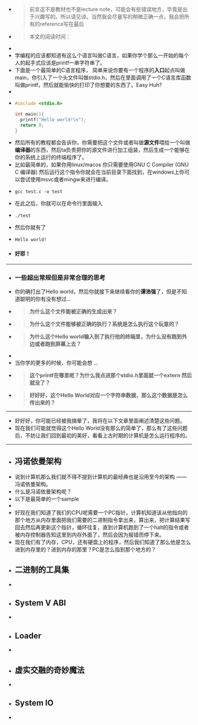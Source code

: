 - > 前言这不是教材也不是lecture note，可能会有些错误地方，毕竟是出于兴趣写的。所以请见谅。当然我会尽量写的稍微正确一点，我会把所有的reference写在最后
- > 本文的阅读时间：
-
- 学编程的应该都知道有这么个语言叫做C语言，如果你学个那么一开始的每个人的起手式应该是printf一串字符串了。
- 下面是一个最简单的C语言程序， 简单来说你要有一个程序的**入口**起点叫做main，你引入了一个头文件叫做stdio.h，然后在里面调用了一个C语言库函数叫做printf，然后就能愉快的打印了你想要的东西了。Easy Huh?
-
- ```C
  #include <stdio.h>
  
  int main(){
    printf("Hello world!\n");
    return 0;
  }
  ```
- 然后所有的教程都会告诉你，你需要把这个文件或者叫做**源文件**喂给一个叫做**编译器**的东西，然后ta负责把你的源文件进行加工组装，然后生成一个能够在你的系统上运行的终端程序了。
- 比如最简单的，如果你用linux/macos 你只需要使用GNU C Compiler (GNU C 编译器) 然后运行这个指令你就会在当前目录下面找到，在windows上你可以尝试使用msvc或者mingw来进行编译。
- ```console
  gcc test.c -o test
  ```
- 在此之后，你就可以在命令行里面输入
- ```console
  ./test
  ```
- 然后你就有了
- ```console
  Hello world!
  ```
- #### 好耶！
- ---
- ### 一些超出常规但是非常合理的思考
- 你的确打出了Hello world，然后你就接下来继续看你的**谭浩强**了，但是不知道聪明的你有没有想过...
- > **为什么这个文件能被正确的生成出来？**
- >**为什么这个文件能够被正确的执行？系统是怎么执行这个玩意的？**
- > **为什么这个Hello world输入到了执行他的终端里，为什么没有跑到外边或者跑到屏幕上去？**
-
- 当你学的更多的时候，你可能会想 ...
- > **这个printf在哪里呢？为什么我点进那个stdio.h里面就一个extern 然后就没了？**
- > **好好好，这个Hello World对应一个字符串数据，那么这个数据是怎么传出来的？**
- ---
- 好好好，你可能已经被我搞晕了，我将在以下文章里面阐述清楚这些问题。
- 现在我们可能就觉得这个Hello World没有那么的简单了，那么有了这些问题后，不妨让我们回到最初的美好，看看上古时期的计算机是怎么运行程序的。
- ---
- ## 冯诺依曼架构
- 说到计算机那么我们就不得不提到计算机的最经典也是沿用至今的架构 —— 冯诺依曼架构。
- 什么是冯诺依曼架构呢？
- 以下是最简单的一个sample
-
- 好现在我们知道了我们的CPU呢需要一个PC指针，计算机知道该从他指向的那个地方从内存里面把我们需要的二进制指令拿出来，算出来，把计算结果写回去然后再更新这个指针，循环往复，直到计算机跑到了一个halt的指令或者被内存控制器告知这里到内存外面了，然后会因为报错而停下来。
- 现在我们有了内存，CPU，还有硬盘上的程序，然后我们知道了那么他是怎么进到内存里的？进到内存的那里？PC是怎么指到那个地方的？
- ## 二进制的工具集
-
- ## System V ABI
-
- ## Loader
-
- ## 虚实交融的奇妙魔法
-
- ## System IO
-